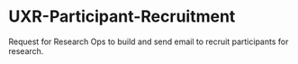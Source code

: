 # UXR-Participant-Recruitment
Request for Research Ops to build and send email to recruit participants for research. 
